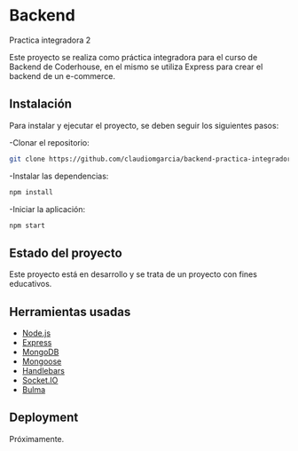 # Backend
Practica integradora 2

Este proyecto se realiza como práctica integradora para el curso de Backend de Coderhouse, en el mismo se utiliza Express para crear el backend de un e-commerce. 


## Instalación

Para instalar y ejecutar el proyecto, se deben seguir los siguientes pasos:

-Clonar el repositorio:
```sh
git clone https://github.com/claudiomgarcia/backend-practica-integradora.git
```
-Instalar las dependencias:
```sh
npm install
```

-Iniciar la aplicación: 
```sh
npm start
```

## Estado del proyecto
Este proyecto está en desarrollo y se trata de un proyecto con fines educativos.

## Herramientas usadas
- [Node.js](https://nodejs.org/)
- [Express](https://expressjs.com/)
- [MongoDB](https://www.mongodb.com/)
- [Mongoose](https://mongoosejs.com/)
- [Handlebars](https://handlebarsjs.com/)
- [Socket.IO](https://socket.io/)
- [Bulma](https://bulma.io/)

## Deployment
Próximamente.